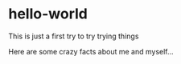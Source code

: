 # hello-world
This is just a first try to try trying things

Here are some crazy facts about me and myself...
